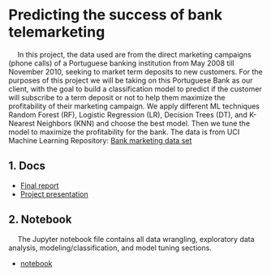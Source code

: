 # Predicting the success of bank telemarketing
&emsp; In this project, the data used are from the direct marketing campaigns (phone calls) of a Portuguese banking institution from May 2008 till November 2010, seeking to market term deposits to new customers. For the purposes of this project we will be taking on this Portuguese Bank as our client, with the goal to build a classification model to predict if the customer will subscribe to a term deposit or not to help them maximize the profitability of their marketing campaign. We apply different ML techniques Random Forest (RF), Logistic Regression (LR), Decision Trees (DT), and K-Nearest Neighbors (KNN) and choose the best model. Then we tune the model to maximize the profitability for the bank. The data is from UCI Machine Learning Repository:
[Bank marketing data set](https://archive.ics.uci.edu/ml/datasets/Bank+Marketing)
## 1. Docs
- [Final report](https://github.com/atshirazi/banktelemarketing/blob/master/docs/Bank%20telemarketing%20project%20report.pdf)
- [Project presentation](https://github.com/atshirazi/banktelemarketing/blob/master/docs/Bank%20telemarketing%20presentation.pdf)
## 2. Notebook
&emsp; The Jupyter notebook file contains all data wrangling, exploratory data analysis, modeling/classification, and model tuning sections.
- [notebook](https://github.com/atshirazi/banktelemarketing/blob/master/docs/Bank%20telemarketing%20project%20report.pdf)

